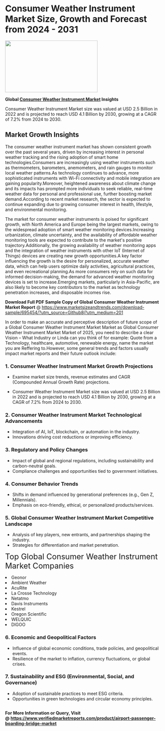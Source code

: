 <H1>Consumer Weather Instrument Market Size, Growth and Forecast from 2024 - 2031</H1><img class="aligncenter size-medium wp-image-584254" src="https://thirdeyenews.in/wp-content/uploads/2024/09/Global-Market-Research-300x168.jpeg" alt="" width="300" height="168" /><p><strong>Global&nbsp;<a href="https://www.marketsizeandtrends.com/download-sample/695454/?utm_source=Github8j?utm_medium=201">Consumer Weather Instrument Market</a> Insights</strong></p><p>Consumer Weather Instrument Market size was valued at USD 2.5 Billion in 2022 and is projected to reach USD 4.1 Billion by 2030, growing at a CAGR of 7.2% from 2024 to 2030.</p><p><h2>Market Growth Insights</h2> <p>The consumer weather instrument market has shown consistent growth over the past several years, driven by increasing interest in personal weather tracking and the rising adoption of smart home technologies.Consumers are increasingly using weather instruments such as thermometers, barometers, anemometers, and rain gauges to monitor local weather patterns.As technology continues to advance, more sophisticated instruments with Wi-Fi connectivity and mobile integration are gaining popularity.Moreover, heightened awareness about climate change and its impacts has prompted more individuals to seek reliable, real-time weather data for personal and professional use, further boosting market demand.According to recent market research, the sector is expected to continue expanding due to growing consumer interest in health, lifestyle, and environmental monitoring.</p> <p>The market for consumer weather instruments is poised for significant growth, with North America and Europe being the largest markets, owing to the widespread adoption of smart weather monitoring devices.Increasing urbanization, climate uncertainty, and the availability of affordable weather monitoring tools are expected to contribute to the market's positive trajectory.Additionally, the growing availability of weather monitoring apps and the integration of weather instruments with other IoT (Internet of Things) devices are creating new growth opportunities.A key factor influencing the growth is the desire for personalized, accurate weather data, which can help users optimize daily activities, agricultural practices, and even recreational planning.As more consumers rely on such data for informed decision-making, the demand for advanced weather monitoring devices is set to increase.Emerging markets, particularly in Asia-Pacific, are also likely to become key contributors to the market as technology penetration increases, and disposable incomes rise.</p> <p><span class=""><strong>Download Full PDF Sample Copy of Global Consumer Weather Instrument Market Report</strong> @ <a href="https://www.marketsizeandtrends.com/download-sample/695454/?utm_source=Github8j?utm_medium=201" target="_blank">https://www.marketsizeandtrends.com/download-sample/695454/?utm_source=Github8j?utm_medium=201</a></span></p><p>In order to make an accurate and perceptive description of future scope of a Global&nbsp;Consumer Weather Instrument Market Market as Global&nbsp;Consumer Weather Instrument Market Market of 2025, you need to describe a clear Vision &ndash; What Industry or Linda can you think of for example: Quote from a Technology, healthcare, automotive, renewable energy, name the market you are Reffering to.However, some general trends and factors usually impact market reports and their future outlook include:</p><h3>1.&nbsp;<strong>Consumer Weather Instrument Market Growth Projections</strong></h3><ul><li>Examine market size trends, revenue estimates and CAGR (Compounded Annual Growth Rate) projections.</li><li><p>Consumer Weather Instrument Market size was valued at USD 2.5 Billion in 2022 and is projected to reach USD 4.1 Billion by 2030, growing at a CAGR of 7.2% from 2024 to 2030.</p></li></ul><h3>2.&nbsp;<strong>Consumer Weather Instrument Market Technological Advancements</strong></h3><ul><li>Integration of AI, IoT, blockchain, or automation in the industry.</li><li>Innovations driving cost reductions or improving efficiency.</li></ul><h3>3.&nbsp;<strong>Regulatory and Policy Changes</strong></h3><ul><li>Impact of global and regional regulations, including sustainability and carbon-neutral goals.</li><li>Compliance challenges and opportunities tied to government initiatives.</li></ul><h3>4.&nbsp;<strong>Consumer Behavior Trends</strong></h3><ul><li>Shifts in demand influenced by generational preferences (e.g., Gen Z, Millennials).</li><li>Emphasis on eco-friendly, ethical, or personalized products/services.</li></ul><h3>5.&nbsp;<strong>Global Consumer Weather Instrument Market Competitive Landscape</strong></h3><ul><li>Analysis of key players, new entrants, and partnerships shaping the industry.</li><li>Strategies for differentiation and market penetration.</li></ul><p data-pm-slice="1 1 []"><span style="color: inherit; font-family: inherit; font-size: 25px;">Top Global Consumer Weather Instrument Market Companies</span></p><div class="" data-test-id=""><p><li>Geonor</li><li> Ambient Weather</li><li> AcuRite</li><li> La Crosse Technology</li><li> Netatmo</li><li> Davis Instruments</li><li> Kestrel</li><li> Oregon Scientific</li><li> WELQUIC</li><li> DIGOO</li></p></div><h3>6.&nbsp;<strong>Economic and Geopolitical Factors</strong></h3><ul><li>Influence of global economic conditions, trade policies, and geopolitical events.</li><li>Resilience of the market to inflation, currency fluctuations, or global crises.</li></ul><h3>7.&nbsp;<strong>Sustainability and ESG (Environmental, Social, and Governance)</strong></h3><ul><li>Adoption of sustainable practices to meet ESG criteria.</li><li>Opportunities in green technologies and circular economy principles.</li></ul><h2><strong style="font-size: 14px;">For More Information or Query, Visit @&nbsp;</strong><a style="background-color: #ffffff; font-size: 14px;" href="https://www.marketsizeandtrends.com/report/consumer-weather-instrument-market/" target="_blank">https://www.verifiedmarketreports.com/product/airport-passenger-boarding-bridge-market</a></h2>